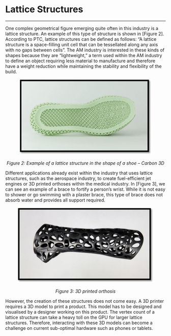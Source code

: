 # Lattice Structures
---

One complex geometrical figure emerging quite often in this industry is a lattice structure. An example of this type of structure is shown in [Figure 2]. According to PTC, lattice structures can be defined as follows: “A lattice structure is a space-filling unit cell that can be tessellated along any axis with no gaps between cells”. The AM  industry is interested in these kinds of shapes because they are “lightweight,” a term used within the AM industry to define an object requiring less material to manufacture and therefore have a weight reduction while maintaining the stability and flexibility of the build.

<p align="center">
  <img width="418" height="239" src="./assets/insole_lattice_carbon_3d.jpg">
</p>
<p align="center">
    <i>
    Figure 2: Example of a lattice structure in the shape of a shoe – Carbon 3D
    </i>
</p>

Different applications already exist within the industry that uses lattice structures, such as the aerospace industry, to create fuel-efficient jet engines or 3D printed orthoses within the medical industry. In [Figure 3], we can see an example of a brace to fortify a person’s wrist. While it is not easy to shower or go swimming with a plaster brace, this type of brace does not absorb water and provides all support required.

<p align="center">
  <img width="430" height="238" src="./assets/3d_printed_orthosis.jpg">
</p>
<p align="center">
    <i>
    Figure 3: 3D printed orthosis
    </i>
</p>

However, the creation of these structures does not come easy. A 3D printer requires a 3D model to print a product. This model has to be designed and visualised by a designer working on this product. The vertex count of a lattice structure can take a heavy toll on the GPU for larger lattice structures. Therefore, interacting with these 3D models can become a challenge on current sub-optimal hardware such as phones or tablets. 
